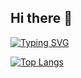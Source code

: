 ## Hi there 👋

[![Typing SVG](https://readme-typing-svg.demolab.com/?lines=)](https://git.io/typing-svg)

[![Top Langs](https://github-readme-stats.vercel.app/api/top-langs/?username=Hashim-ali02)](https://github.com/anuraghazra/github-readme-stats)

<!--
**Hashim-ali02/Hashim-ali02** is a ✨ _special_ ✨ repository because its `README.md` (this file) appears on your GitHub profile.

Here are some ideas to get you started:

- 🔭 I’m currently working on ...
- 🌱 I’m currently learning ...
- 👯 I’m looking to collaborate on ...
- 🤔 I’m looking for help with ...
- 💬 Ask me about ...
- 📫 How to reach me: ...
- 😄 Pronouns: ...
- ⚡ Fun fact: ...
-->
